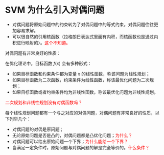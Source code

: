 

# SVM 为什么引入对偶问题

- 对偶问题将原始问题中的约束转为了对偶问题中的等式约束，对偶问题往往更加容易求解。
- 可以很自然的引用核函数（拉格朗日表达式里面有内积，而核函数也是通过内积进行映射的）。<span style="color:red;">这个不知道。</span>


对偶问题有非常良好的性质：


在优化理论中，目标函数 $f(x)$ 会有多种形式：

-	如果目标函数和约束条件都为变量 $x$ 的线性函数，称该问题为线性规划；
-	如果目标函数为二次函数，约束条件为线性函数，称该最优化问题为二次规划；
-	如果目标函数或者约束条件均为非线性函数，称该最优化问题为非线性规划。

<span style="color:red;">二次规划和非线性规划没有对偶函数吗？</span>

每个线性规划问题都有一个与之对应的对偶问题，对偶问题有非常良好的性质，以下列举几个：

- 对偶问题的对偶是原问题；
- 无论原始问题是否是凸的，对偶问题都是凸优化问题；<span style="color:red;">为什么？</span>
- 对偶问题可以给出原始问题一个下界；<span style="color:red;">为什么能给一个下界？</span>
- 当满足一定条件时，原始问题与对偶问题的解是完全等价的。<span style="color:red;">什么条件？</span>
